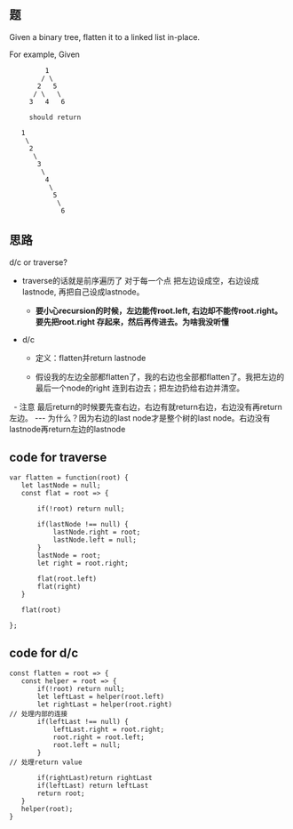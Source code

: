 ## 题

Given a binary tree, flatten it to a linked list in-place.

For example,
Given

```
         1
        / \
       2   5
      / \   \
     3   4   6
     
     should return 
     
   1
    \
     2
      \
       3
        \
         4
          \
           5
            \
             6
```

## 思路

d/c or traverse? 

- traverse的话就是前序遍历了 对于每一个点 把左边设成空，右边设成lastnode, 再把自己设成lastnode。
  
  - **要小心recursion的时候，左边能传root.left, 右边却不能传root.right。要先把root.right 存起来，然后再传进去。为啥我没听懂** 
 
 - d/c 
 
   - 定义：flatten并return lastnode
  
   - 假设我的左边全部都flatten了，我的右边也全部都flatten了。我把左边的最后一个node的right 连到右边去；把左边扔给右边并清空。
  
   - 注意 最后return的时候要先查右边，右边有就return右边，右边没有再return左边。 --- 为什么？因为右边的last node才是整个树的last node。右边没有lastnode再return左边的lastnode

 
 ## code for traverse 
 ```
 var flatten = function(root) {
    let lastNode = null;
    const flat = root => {
        
        if(!root) return null;
        
        if(lastNode !== null) {
            lastNode.right = root;
            lastNode.left = null;
        }
        lastNode = root;
        let right = root.right;
        
        flat(root.left)
        flat(right)
    }
    
    flat(root)
    
};
```
 
 
 ## code for d/c
 ```
 const flatten = root => {
	const helper = root => {
        if(!root) return null;
		let leftLast = helper(root.left)
		let rightLast = helper(root.right)
// 处理内部的连接
		if(leftLast !== null) {
			leftLast.right = root.right;
			root.right = root.left;
			root.left = null;
		}
// 处理return value 

		if(rightLast)return rightLast
		if(leftLast) return leftLast
		return root;
	}
	helper(root);
}
```
